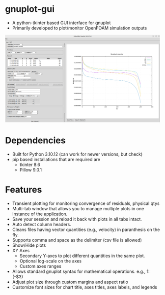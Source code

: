 # gnuplot-gui
- A python-tkinter based GUI interface for gnuplot
- Primarily developed to plot/monitor OpenFOAM simulation outputs

![My App Screenshot](./attachments/gnuplot_gui_interface.png)

# Dependencies

- Built for Python 3.10.12 (can work for newer versions, but check)
- pip based installations that are required are
    - tkinter 8.6
    - Pillow 9.0.1

# Features
- Transient plotting for monitoring convergence of residuals, physical qtys
- Multi-tab window that allows you to manage multiple plots in one instance of the application.
- Save your session and reload it back with plots in all tabs intact.
- Auto detect column headers.
- Cleans files having vector quantities (e.g., velocity) in paranthesis on the fly.
- Supports comma and space as the delimiter (csv file is allowed)
- Show/Hide plots
- XY Axes
    - Secondary Y-axes to plot different quantities in the same plot.
    - Optional log-scale on the axes
    - Custom axes ranges
- Allows standard gnuplot syntax for mathematical operations. e.g., 1:(-$3)
- Adjust plot size through custom margins and aspect ratio
- Customize font sizes for chart title, axes titles, axes labels, and legends

